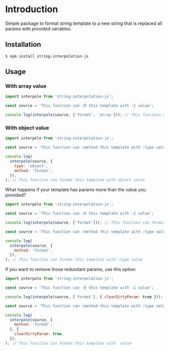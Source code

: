 # Introduction

Simple package to format string template to a new string that is replaced all params with provided variables.

## Installation

    $ npm install string-interpolation-js

## Usage

### With array value

```js
import interpole from 'string-interpolation-js';

const source = 'This function can :0 this template with :1 value';

console.log(interpole(source, ['format', 'array'])); // This function can format this template with array value
```

### With object value

```js
import interpole from 'string-interpolation-js';

const source = 'This function can :method this template with :type value';

console.log(
  interpole(source, {
    type: 'object',
    method: 'format',
  }),
); // This function can format this template with object value
```

What happens if your template has params more than the value you provided?

```js
import interpole from 'string-interpolation-js';

const source = 'This function can :0 this template with :1 value';

console.log(interpole(source, ['format'])); // This function can format this template with :1 value

const source = 'This function can :method this template with :type value';

console.log(
  interpole(source, {
    method: 'format',
  }),
); // This function can format this template with :type value
```

If you want to remove those redundant params, use this option

```js
import interpole from 'string-interpolation-js';

const source = 'This function can :0 this template with :1 value';

console.log(interpole(source, ['format'], { clearDirtyParam: true })); // This function can format this template with  value

const source = 'This function can :method this template with :type value';

console.log(
  interpole(source, {
    method: 'format',
  }, {
    clearDirtyParam: true,
  }),
); // This function can format this template with  value
```
